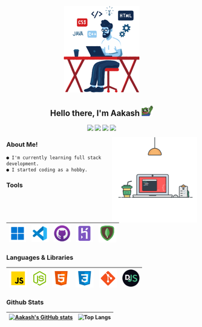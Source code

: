 <p align = center>
<img width = "200" src = "./assets/programmer.png">
</p>
<h2 align = "center">
Hello there, I'm Aakash <img width= "30" src="./assets/dank hi.png" />
</h2>

<p align = "center">
<a href = "https://discord.gg/Je3pHvGXbK"><img src = "https://img.shields.io/badge/-Discord-5865F2?style=for-the-badge&logo=discord&logoColor=white"></a>
<a href = "https://twitter.com/Aakash04s"><img src = "https://img.shields.io/badge/-Twitter-1DA1F2?style=for-the-badge&logo=twitter&logoColor=white"></a>
<a href = "https://instagram.com/aakash04s"><img src = "https://img.shields.io/badge/-Instagram-8a3ab9?style=for-the-badge&logo=instagram&logoColor=white"></a>
<a href = "https://www.reddit.com/user/aakash04s"><img src = "https://img.shields.io/badge/-Reddit-ff4301?style=for-the-badge&logo=reddit&logoColor=white"></a>
</p>


<img width = "225" align= "right" src = "./assets/coding.svg">

### About Me!

```
● I'm currently learning full stack development.
● I started coding as a hobby.
```

### Tools

|<img width = "45" src = ./assets/windows.png>| <img width = "45" src = ./assets/vsc.png>| <img width = "45" src = ./assets/github.png>| <img width = "45" src = ./assets/heroku.png>| <img width = "48" src = ./assets/mongodb.png>|
|--|--|--|--|--|


### Languages & Libraries

|<img width = "48" src = "./assets/javascript.png" /> | <img width = "38" src = "./assets/node.png"/>  | <img width = "48" src = "./assets/html.png"/>|<img width = "48" src = ./assets/css.png> | <img width = "48" src = "./assets/git.png"/> | <img width = "45" src = "./assets/djs.png"/>| 
|--|--|--|--|--|--|


<h3>Github Stats</h3>


| [![Aakash's GitHub stats](https://github-readme-stats.vercel.app/api?username=4ak4sh&theme=midnight-purple&show_icons=true&bg_color=0D1117&hide_border=true)](https://github.com/4ak4sh) | ![Top Langs](https://github-readme-stats.vercel.app/api/top-langs/?username=4ak4sh&theme=midnight-purple&layout=compact&bg_color=0D1117&hide_border=true) |
|--|--|



